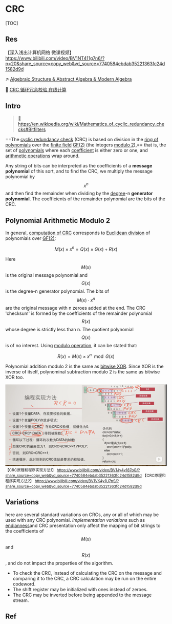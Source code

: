 # CRC

[TOC]



## Res
【深入浅出计算机网络 微课视频】 https://www.bilibili.com/video/BV1NT411g7n6/?p=20&share_source=copy_web&vd_source=7740584ebdab35221363fc24d1582d9d

↗ [Algebraic Structure & Abstract Algebra & Modern Algebra](../../../../../🧮%20Math%20&%20Theoretical%20Computer%20Science%20(TCS)/🧊%20Algebra/Algebraic%20Structure%20&%20Abstract%20Algebra%20&%20Modern%20Algebra/Algebraic%20Structure%20&%20Abstract%20Algebra%20&%20Modern%20Algebra.md)

🔗 [CRC 循环冗余校验 在线计算](http://www.ip33.com/crc.html)



## Intro
> 🔗 https://en.wikipedia.org/wiki/Mathematics_of_cyclic_redundancy_checks#Bitfilters

==The [cyclic redundancy check](https://en.wikipedia.org/wiki/Cyclic_redundancy_check) (CRC) is based on division in the [ring of polynomials](https://en.wikipedia.org/wiki/Polynomial_ring) over the [finite field](https://en.wikipedia.org/wiki/Finite_field) [GF(2)](https://en.wikipedia.org/wiki/GF(2)) (the integers [modulo 2](https://en.wikipedia.org/wiki/Modular_arithmetic)),== that is, the set of [polynomials](https://en.wikipedia.org/wiki/Polynomial) where each [coefficient](https://en.wikipedia.org/wiki/Coefficient) is either zero or one, and [arithmetic operations](https://en.wikipedia.org/wiki/Arithmetic_operations) wrap around.

Any string of bits can be interpreted as the coefficients of a **message polynomial** of this sort, and to find the CRC, we multiply the message polynomial by $$x^n$$ and then find the remainder when dividing by the [degree](https://en.wikipedia.org/wiki/Degree_of_a_polynomial)-n **generator polynomial**. The coefficients of the remainder polynomial are the bits of the CRC.



## Polynomial Arithmetic Modulo 2
In general, [computation of CRC](https://en.wikipedia.org/wiki/Computation_of_cyclic_redundancy_checks) corresponds to [Euclidean division](https://en.wikipedia.org/wiki/Euclidean_division) of polynomials over [GF(2)](https://en.wikipedia.org/wiki/GF(2)):

$$M(x)\times x^n = Q(x)\times G(x) + R(x)$$

Here $$M(x)$$ is the original message polynomial and $$G(x)$$ is the degree-n generator polynomial. The bits of $$M(x)⋅x^n$$ are the original message with n zeroes added at the end. The CRC 'checksum' is formed by the coefficients of the remainder polynomial $$R(x)$$ whose degree is strictly less than n. The quotient polynomial $$Q(x)$$ is of no interest. Using [modulo operation](https://en.wikipedia.org/wiki/Modulo_operation), it can be stated that:

$$R(x) = M(x) \times x^n \mod G(x)$$

Polynomial addition modulo 2 is the same as [bitwise XOR](https://en.wikipedia.org/wiki/Exclusive_or#Bitwise_operation). Since XOR is the inverse of itself, polynominal subtraction modulo 2 is the same as bitwise XOR too.


![](../../../../../../Assets/Pics/Screenshot%202023-01-12%20at%204.43.46%20PM.png)
<small>【CRC原理和程序实现方法1】 https://www.bilibili.com/video/BV1Jy4y187oG/?share_source=copy_web&vd_source=7740584ebdab35221363fc24d1582d9d</small>
<small>【CRC原理和程序实现方法2】 https://www.bilibili.com/video/BV1VK4y1U7pS/?share_source=copy_web&vd_source=7740584ebdab35221363fc24d1582d9d</small>



## Variations
here are several standard variations on CRCs, any or all of which may be used with any CRC polynomial. *Implementation variations* such as [endianness](https://en.wikipedia.org/wiki/Endianness)and CRC presentation only affect the mapping of bit strings to the coefficients of $$M(x)$$ and $$R(x)$$, and do not impact the properties of the algorithm.

- To check the CRC, instead of calculating the CRC on the message and comparing it to the CRC, a CRC calculation may be run on the entire codeword. 
- The shift register may be initialized with ones instead of zeroes.
- The CRC may be inverted before being appended to the message stream.



## Ref
[CRC校验是怎么回事？比如我有一个文件通过网络传输需要校验，这里这个算法具体是如何操作应用的？ - Allon的回答 - 知乎]: https://www.zhihu.com/question/20303082/answer/14680050

[crc计算和原理 - 无敌的猫的文章 - 知乎]: https://zhuanlan.zhihu.com/p/348823629


